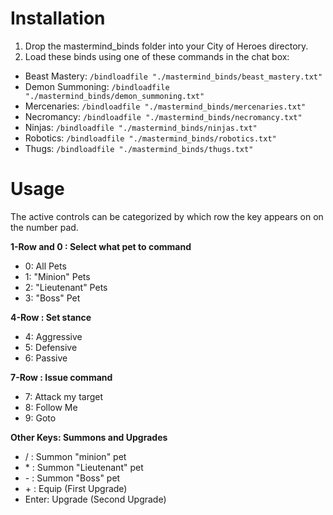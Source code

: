 
# Installation
1. Drop the mastermind_binds folder into your City of Heroes directory.
2. Load these binds using one of these commands in the chat box:
  * Beast Mastery: `/bindloadfile "./mastermind_binds/beast_mastery.txt"`
  * Demon Summoning: `/bindloadfile "./mastermind_binds/demon_summoning.txt"`
  * Mercenaries: `/bindloadfile "./mastermind_binds/mercenaries.txt"`
  * Necromancy: `/bindloadfile "./mastermind_binds/necromancy.txt"`
  * Ninjas: `/bindloadfile "./mastermind_binds/ninjas.txt"`
  * Robotics: `/bindloadfile "./mastermind_binds/robotics.txt"`
  * Thugs: `/bindloadfile "./mastermind_binds/thugs.txt"`

# Usage
The active controls can be categorized by which row the key appears on on the number pad.

**1-Row and 0 : Select what pet to command**
* 0: All Pets
* 1: "Minion" Pets
* 2: "Lieutenant" Pets
* 3: "Boss" Pet

**4-Row : Set stance**
* 4: Aggressive
* 5: Defensive
* 6: Passive

**7-Row : Issue command**
* 7: Attack my target
* 8: Follow Me
* 9: Goto

**Other Keys: Summons and Upgrades**
* / : Summon "minion" pet
* \* : Summon "Lieutenant" pet
* \- : Summon "Boss" pet
* \+ : Equip (First Upgrade)
* Enter: Upgrade (Second Upgrade)
